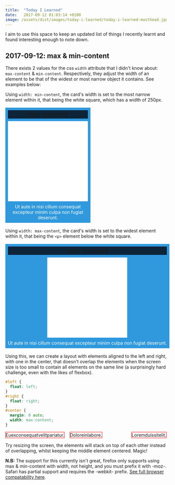 ```yaml
---
title:  "Today I Learned"
date:   2017-09-12 01:03:14 +0100
image: /assets/dist/images/today-i-learned/today-i-learned-masthead.jpg
---
```


I aim to use this space to keep an updated list of things I recently learnt and found interesting enough to note down.

<style>
  figure.example {
    max-width: 100%;
    background: #3099DD;
    padding: 8px;
    margin: 16px 0;
  }
  figure.example figcaption {
    font-size: 22px;
    text-align: center;
    background: #0e2439;
  }
  figure.example .fill {
    margin: 8px auto;
    width: 250px;
    height: 250px;
    background: #fff;
  }
  figure.example p {
    margin: 0;
    text-align: center;
    color: #fff;
  }

  figure.example.min-content {
    width: min-content;
  }
  figure.example.max-content {
    width: max-content;
  }

  .footer-example > div {
    border: 1px solid red;
  }
  .footer-example .left {
    float: left;
  }
  .footer-example .right {
    float: right;
  }
  .footer-example .center {
    margin: 0 auto;
    width: max-content;
  }
</style>

## 2017-09-12: max &amp; min-content

There exists 2 values for the css `width` attribute that I didn't know about: `max-content` &amp; `min-content`. Respectively, they adjust the width of an element to be that of the widest or most narrow object it contains. See examples below:


Using `width: min-content`, the card's width is set to the most narrow element within it, that being the white square, which has a width of 250px.

<figure class="example min-content">
  <figcaption>min-content</figcaption>
  <div class="fill"></div>
  <p>Ut aute in nisi cillum consequat excepteur minim culpa non fugiat deserunt.</p>
</figure>

Using `width: max-content`, the card's width is set to the widest element within it, that being the `<p>` element below the white square.

<figure class="example max-content">
  <figcaption>max-content</figcaption>
  <div class="fill"></div>
  <p>Ut aute in nisi cillum consequat excepteur minim culpa non fugiat deserunt.</p>
</figure>


Using this, we can create a layout with elements aligned to the left and right, with one in the center, that doesn't overlap the elements when the screen size is too small to contain all elements on the same line (a surprisingly hard challenge, even with the likes of flexbox). 

```css
#left {
  float: left;
}
#right {
  float: right;
}
#center {
  margin: 0 auto;
  width: max-content;
}
```

<div class="footer-example">
  <div class="left">
    Euexconsequatvelitpariatur.
  </div>
  <div class="right">
    Loremduissitelit.
  </div>
  <div class="center">
    Doloreinlabore.
  </div>
</div>

Try resizing the screen, the elements will stack on top of each other instead of overlapping, whilst keeping the middle element centered. Magic!

**N.B:** The support for this currently isn't great, firefox only supports using max &amp; min-content with width, not height, and you must prefix it with -moz-. Safari has partial support and requires the -webkit- prefix. [See full browser compatability here](http://caniuse.com/#feat=intrinsic-width).